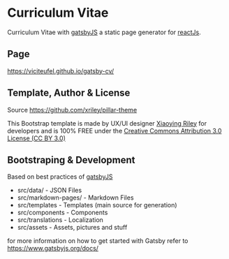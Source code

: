 # Curriculum Vitae

Curriculum Vitae with [gatsbyJS](https://www.gatsbyjs.org/) a static page generator for [reactJs](https://reactjs.org/).

## Page

https://viciteufel.github.io/gatsby-cv/

## Template, Author & License

Source https://github.com/xriley/pillar-theme

This Bootstrap template is made by UX/UI designer [Xiaoying Riley](https://twitter.com/3rdwave_themes) for developers and is 100% FREE under the [Creative Commons Attribution 3.0 License (CC BY 3.0)](http://creativecommons.org/licenses/by/3.0/)

## Bootstraping & Development

Based on best practices of [gatsbyJS](https://www.gatsbyjs.org/)

- src/data/ - JSON Files
- src/markdown-pages/ - Markdown Files
- src/templates - Templates (main source for generation)
- src/components - Components
- src/translations - Localization
- src/assets - Assets, pictures and stuff

for more information on how to get started with Gatsby refer to https://www.gatsbyjs.org/docs/
